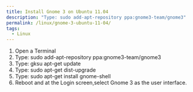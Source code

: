```yaml
---
title: Install Gnome 3 on Ubuntu 11.04
description: "Type: sudo add-apt-repository ppa:gnome3-team/gnome3"
permalink: /linux/gnome-3-ubuntu-11-04/
tags:
  - Linux
---
```

1. Open a Terminal
2. Type: sudo add-apt-repository ppa:gnome3-team/gnome3
3. Type: gksu apt-get update
4. Type: sudo apt-get dist-upgrade
5. Type: sudo apt-get install gnome-shell
6. Reboot and at the Login screen,select Gnome 3 as the user interface.
